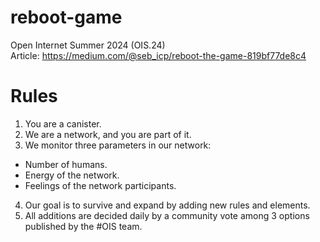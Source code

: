 # reboot-game
Open Internet Summer 2024 (OIS.24)<br>
Article: https://medium.com/@seb_icp/reboot-the-game-819bf77de8c4
# Rules 
1. You are a canister.
2. We are a network, and you are part of it.
3. We monitor three parameters in our network:
  - Number of humans.
  - Energy of the network.
  - Feelings of the network participants.
4. Our goal is to survive and expand by adding new rules and elements. 
5. All additions are decided daily by a community vote among 3 options published by the #OIS team.
